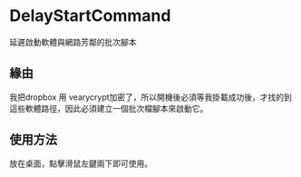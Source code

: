 # DelayStartCommand
延遲啟動軟體與網路芳鄰的批次腳本

## 緣由
我把dropbox 用 vearycrypt加密了，所以開機後必須等我掛載成功後，才找的到這些軟體路徑，因此必須建立一個批次檔腳本來啟動它。

## 使用方法
放在桌面，點擊滑鼠左鍵兩下即可使用。
